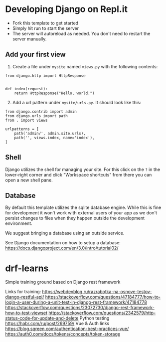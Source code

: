 
# Developing Django on Repl.it

- Fork this template to get started
- Simply hit run to start the server
- The server will autoreload as needed. You don't need to restart the server manually.

## Add your first view

1. Create a file under `mysite` named `views.py` with the following contents:

```
from django.http import HttpResponse


def index(request):
    return HttpResponse("Hello, world.")
```

2. Add a url pattern under `mysite/urls.py`. It should look like this:

```
from django.contrib import admin
from django.urls import path
from . import views

urlpatterns = [
    path('admin/', admin.site.urls),
    path('', views.index, name='index'),
]
```

## Shell

Django utilizes the shell for managing your site. For this click on the `?` in the lower-right corner and click "Workspace shortcuts" from there you can open a new shell pane. 

## Database

By default this template utilizes the sqlite database engine. While this is fine for development it won't work with external users of your app as we don't persist changes to files when they happen outside the development environment. 

We suggest bringing a database using an outside service. 

See Django documentation on how to setup a database: https://docs.djangoproject.com/en/3.0/intro/tutorial02/


# drf-learns
Simple training ground based on Django rest framework

Links for training:
https://webdevblog.ru/razrabotka-na-osnove-testov-django-restful-api/
https://stackoverflow.com/questions/47184777/how-to-login-a-user-during-a-unit-test-in-django-rest-framework/47184778
https://stackoverflow.com/questions/23072730/django-rest-framework-how-to-test-viewset
https://stackoverflow.com/questions/2342579/http-status-code-for-update-and-delete
Python testing
https://habr.com/ru/post/269759/
Vue & Auth links
https://blog.sqreen.com/authentication-best-practices-vue/
https://auth0.com/docs/tokens/concepts/token-storage